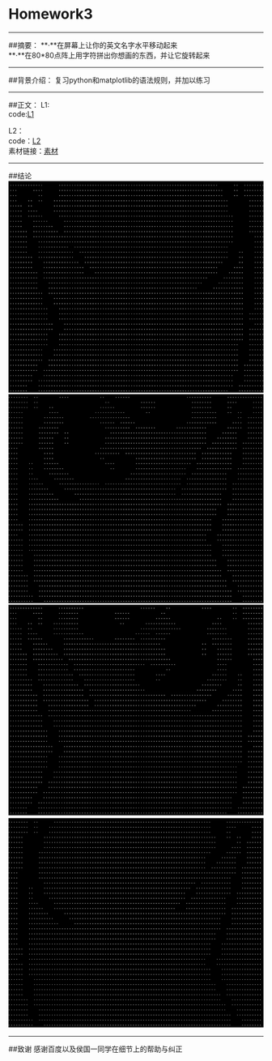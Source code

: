 # Homework3



---

##摘要：
**·**在屏幕上让你的英文名字水平移动起来    
**·**在80*80点阵上用字符拼出你想画的东西，并让它旋转起来


---
##背景介绍：
复习python和matplotlib的语法规则，并加以练习

---
##正文：
L1:    
code:[L1](https://github.com/oohhooh/compuational_physics_N2014301020080/blob/master/3.py)

L2：    
code：[L2](https://github.com/oohhooh/compuational_physics_N2014301020080/blob/master/4.py)    
素材链接：[素材](https://github.com/oohhooh/compuational_physics_N2014301020080/tree/master/images)

---
##结论
![ ][1]
![ ][2]
![ ][3]
![ ][4]


  [1]: https://github.com/oohhooh/compuational_physics_N2014301020080/blob/master/result/%29$ETTZ%5DZSZT~VV$%29S42~9EK.png
  [2]: https://github.com/oohhooh/compuational_physics_N2014301020080/blob/master/result/A%25RYY5%25%60720G%60UY%7BE%5DSH%5BBP.png
  [3]: https://github.com/oohhooh/compuational_physics_N2014301020080/blob/master/result/GVAOFH%60QS%25%7D%60@F%285VRG%28%298O.png
  [4]: https://github.com/oohhooh/compuational_physics_N2014301020080/blob/master/result/M%25%7D_D9Y%5BK0IRSJ%5BJ8NL~IIF.png
  
---
##致谢
感谢百度以及侯国一同学在细节上的帮助与纠正
